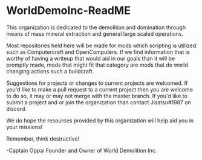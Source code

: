 # WorldDemoInc-ReadME

This organization is dedicated to the demolition and domination through means of mass mineral extraction and general large scaled operations.

Most repositories held here will be made for mods which scripting is utilized such as Computercraft and OpenComputers.
If we find information that is worthy of having a writeup that would aid in our goals than it will be promptly made, mods that might fit that category are mods that do world changing actions such a buildcraft.

Suggestions for projects or changes to current projects are welcomed.
If you'd like to make a pull request to a current project then you are welcome to do so, it may or may not merge with the master branch.
If you'd like to submit a project and or join the organization than contact Jisatsu#1987 on discord.

We do hope the resources provided by this organization will help aid you in your missions!

Remember, think destructive!

-Captain Oppai
Founder and Owner of World Demolition Inc.
